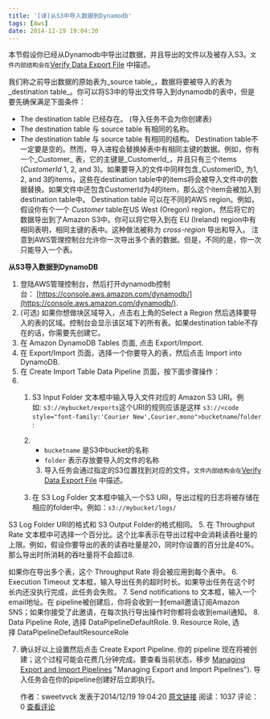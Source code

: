 ```yaml
---
title: '[译]从S3中导入数据到Dynamodb'
tags: [Aws]
date: 2014-12-19 19:04:20
---
```


本节假设你已经从Dynamodb中导出过数据，并且导出的文件以及被存入S3。`文件内部结构会在`[Verify
 Data Export File](http://docs.aws.amazon.com/datapipeline/latest/DeveloperGuide/dp-importexport-ddb-pipelinejson-verifydata2.html)&nbsp;中描述。

 我们称之前导出数据的原始表为_source table_，数据将要被导入的表为_destination table_。你可以将S3中的导出文件导入到dynamodb的表中，但是要先确保满足下面条件：

*   The destination table 已经存在。 (导入任务不会为你创建表)
*   The destination table 与 source table 有相同的名称。
*   The destination table 与 source table 有相同的结构。
Destination table不一定要是空的。然而，导入进程会替换掉表中有相同主键的数据。例如，你有一个_Customer_&nbsp;表，它的主键是_CustomerId_，并且只有三个items (_CustomerId_&nbsp;1, 2, and 3)。如果要导入的文件中同样包含_CustomerID_&nbsp;为1,
 2, and 3的items，这些在destination table中的items将会被导入文件中的数据替换。如果文件中还包含CustomerId为4的item，那么这个item会被加入到destination table中。
Destination table 可以在不同的AWS region。例如，假设你有个一个&nbsp;_Customer_&nbsp;table在US West (Oregon) region，然后将它的数据导出到了Amazon S3中。你可以将它导入到在&nbsp;EU (Ireland) region中有相同表明，相同主键的表中。这种做法被称为
_cross-region_&nbsp;导出和导入。
注意到AWS管理控制台允许你一次导出多个表的数据。但是，不同的是，你一次只能导入一个表。



**从S3导入数据到DynamoDB**

1.  登陆AWS管理控制台，然后打开dynamodb控制台：&nbsp;[https://console.aws.amazon.com/dynamodb/](https://console.aws.amazon.com/dynamodb/).
2.  (可选) 如果你想做块区域导入，点击右上角的Select a Region&nbsp;然后选择要导入的表的区域。控制台会显示该区域下的所有表。如果destination table不存在的话，你需要先创建它。
3.  在&nbsp;Amazon DynamoDB Tables&nbsp;页面, 点击&nbsp;Export/Import.
4.  在&nbsp;Export/Import&nbsp;页面，选择一个你要导入的表，然后点击&nbsp;Import into DynamoDB.
5.  在&nbsp;Create Import Table Data Pipeline&nbsp;页面，按下面步骤操作：
6.  1.  S3 Input Folder&nbsp;文本框中输入导入文件对应的 Amazon S3 URI。例如:&nbsp;`s3://mybucket/exports`这个URI的规则应该是这样&nbsp;`s3://<code style="font-family:'Courier New',Courier,mono">bucketname`/`folder`
 :
    2.  *   `bucketname`&nbsp;是S3中bucket的名称
        *   `folder`&nbsp;表示存放要导入的文件的名称

        3.  导入任务会通过指定的S3位置找到对应的文件。`文件内部结构会在`[Verify
 Data Export File](http://docs.aws.amazon.com/datapipeline/latest/DeveloperGuide/dp-importexport-ddb-pipelinejson-verifydata2.html)&nbsp;中描述。
    4.  在 S3 Log Folder&nbsp;文本框中输入一个S3 URI，导出过程的日志将被存储在相应的folder中。例如：`s3://mybucket/logs/`

S3 Log Folder&nbsp;URI的&#26684;式和
S3 Output Folder的&#26684;式相同。
    5.  在&nbsp;Throughput Rate&nbsp;文本框中可选择一个百分比。这个比率表示在导出过程中会消耗读吞吐量的上限。例如，假设你要导出的表的读吞吐量是20，同时你设置的百分比是40%。那么导出时所消耗的吞吐量将不会超过8.

如果你在导出多个表，这个 Throughput Rate&nbsp;将会被应用到每个表中。
    6.  Execution Timeout&nbsp;文本框，输入导出任务的超时时长。如果导出任务在这个时长内还没执行完成，此任务会失败。
    7.  Send notifications to&nbsp;文本框，输入一个email地址。在 pipeline被创建后，你将会收到一封email邀请订阅Amazon SNS；如果你接受了此邀请，在每次执行导出操作时你都将会收到email通知。
    8.  Data Pipeline Role, 选择&nbsp;DataPipelineDefaultRole.
    9.  Resource Role, 选择&nbsp;DataPipelineDefaultResourceRole

7.  确认好以上设置然后点击 Create Export Pipeline.
你的 pipeline 现在将被创建；这个过程可能会花费几分钟完成。要查看当前状态，移步 [Managing Export and Import Pipelines](http://docs.aws.amazon.com/zh_cn/amazondynamodb/latest/developerguide/DataPipelineExportImport.ManagingPipelines.html) "Managing Export and Import Pipelines").
导入任务会在你的pipeline创建好后立即执行。


	作者：sweetvvck 发表于2014/12/19 19:04:20
	[原文链接](http://blog.csdn.net/sweetvvck/article/details/42030729)
	阅读：1037 评论：0
	[查看评论](http://blog.csdn.net/sweetvvck/article/details/42030729#comments)
